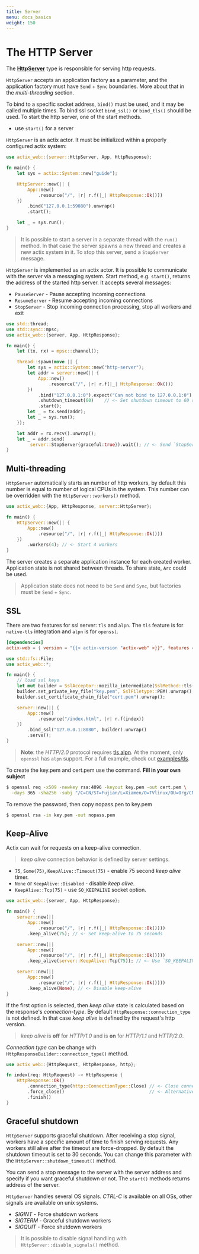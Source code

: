 ```yaml
---
title: Server
menu: docs_basics
weight: 150
---
```


# The HTTP Server

The [**HttpServer**](../../actix-web/actix_web/server/struct.HttpServer.html) type is responsible for
serving http requests.

`HttpServer` accepts an application factory as a parameter, and the
application factory must have `Send` + `Sync` boundaries. More about that in the
*multi-threading* section.

To bind to a specific socket address, `bind()` must be used, and it may be
called multiple times. To bind ssl socket `bind_ssl()` or `bind_tls()` should be used.
To start the http server, one of the start methods.

- use `start()` for a server

`HttpServer` is an actix actor. It must be initialized within a properly configured actix system:

```rust
use actix_web::{server::HttpServer, App, HttpResponse};

fn main() {
    let sys = actix::System::new("guide");

    HttpServer::new(|| {
        App::new()
            .resource("/", |r| r.f(|_| HttpResponse::Ok()))
    })
        .bind("127.0.0.1:59080").unwrap()
        .start();

    let _ = sys.run();
}
```

> It is possible to start a server in a separate thread with the `run()` method. In that
> case the server spawns a new thread and creates a new actix system in it. To stop
> this server, send a `StopServer` message.

`HttpServer` is implemented as an actix actor. It is possible to communicate with the server
via a messaging system. Start method, e.g. `start()`, returns the
address of the started http server. It accepts several messages:

- `PauseServer` - Pause accepting incoming connections
- `ResumeServer` - Resume accepting incoming connections
- `StopServer` - Stop incoming connection processing, stop all workers and exit

```rust
use std::thread;
use std::sync::mpsc;
use actix_web::{server, App, HttpResponse};

fn main() {
    let (tx, rx) = mpsc::channel();

    thread::spawn(move || {
        let sys = actix::System::new("http-server");
        let addr = server::new(|| {
            App::new()
                .resource("/", |r| r.f(|_| HttpResponse::Ok()))
        })
            .bind("127.0.0.1:0").expect("Can not bind to 127.0.0.1:0")
            .shutdown_timeout(60)    // <- Set shutdown timeout to 60 seconds
            .start();
        let _ = tx.send(addr);
        let _ = sys.run();
    });

    let addr = rx.recv().unwrap();
    let _ = addr.send(
         server::StopServer{graceful:true}).wait(); // <- Send `StopServer` message to server.
}
```

## Multi-threading

`HttpServer` automatically starts an number of http workers, by default
this number is equal to number of logical CPUs in the system. This number
can be overridden with the `HttpServer::workers()` method.

```rust
use actix_web::{App, HttpResponse, server::HttpServer};

fn main() {
    HttpServer::new(|| {
        App::new()
            .resource("/", |r| r.f(|_| HttpResponse::Ok()))
    })
        .workers(4); // <- Start 4 workers
}
```

The server creates a separate application instance for each created worker. Application state
is not shared between threads. To share state, `Arc` could be used.

> Application state does not need to be `Send` and `Sync`,
> but factories must be `Send` + `Sync`.

## SSL

There are two features for ssl server: `tls` and `alpn`. The `tls` feature is
for `native-tls` integration and `alpn` is for `openssl`.

```toml
[dependencies]
actix-web = { version = "{{< actix-version "actix-web" >}}", features = ["alpn"] }
```

```rust
use std::fs::File;
use actix_web::*;

fn main() {
    // load ssl keys
    let mut builder = SslAcceptor::mozilla_intermediate(SslMethod::tls()).unwrap();
    builder.set_private_key_file("key.pem", SslFiletype::PEM).unwrap();
    builder.set_certificate_chain_file("cert.pem").unwrap();

    server::new(|| {
        App::new()
            .resource("/index.html", |r| r.f(index))
    })
        .bind_ssl("127.0.0.1:8080", builder).unwrap()
        .serve();
}
```

> **Note**: the *HTTP/2.0* protocol requires
> [tls alpn](https://tools.ietf.org/html/rfc7301).
> At the moment, only `openssl` has `alpn` support.
> For a full example, check out
> [examples/tls](https://github.com/actix/examples/tree/master/tls).

To create the key.pem and cert.pem use the command. **Fill in your own subject**
```bash
$ openssl req -x509 -newkey rsa:4096 -keyout key.pem -out cert.pem \
  -days 365 -sha256 -subj "/C=CN/ST=Fujian/L=Xiamen/O=TVlinux/OU=Org/CN=muro.lxd"
```
To remove the password, then copy nopass.pen to key.pem 
```bash
$ openssl rsa -in key.pem -out nopass.pem
```

## Keep-Alive

Actix can wait for requests on a keep-alive connection.

> *keep alive* connection behavior is defined by server settings.

- `75`, `Some(75)`, `KeepAlive::Timeout(75)` - enable 75 second *keep alive* timer.
- `None` or `KeepAlive::Disabled` - disable *keep alive*.
- `KeepAlive::Tcp(75)` - use `SO_KEEPALIVE` socket option.

```rust
use actix_web::{server, App, HttpResponse};

fn main() {
    server::new(||
        App::new()
            .resource("/", |r| r.f(|_| HttpResponse::Ok())))
        .keep_alive(75); // <- Set keep-alive to 75 seconds

    server::new(||
        App::new()
            .resource("/", |r| r.f(|_| HttpResponse::Ok())))
        .keep_alive(server::KeepAlive::Tcp(75)); // <- Use `SO_KEEPALIVE` socket option.

    server::new(||
        App::new()
            .resource("/", |r| r.f(|_| HttpResponse::Ok())))
        .keep_alive(None); // <- Disable keep-alive
}
```

If the first option is selected, then *keep alive* state is
calculated based on the response's *connection-type*. By default
`HttpResponse::connection_type` is not defined. In that case *keep alive* is
defined by the request's http version.

> *keep alive* is **off** for *HTTP/1.0* and is **on** for *HTTP/1.1* and *HTTP/2.0*.

*Connection type* can be change with `HttpResponseBuilder::connection_type()` method.

```rust
use actix_web::{HttpRequest, HttpResponse, http};

fn index(req: HttpRequest) -> HttpResponse {
    HttpResponse::Ok()
        .connection_type(http::ConnectionType::Close) // <- Close connection
        .force_close()                                // <- Alternative method
        .finish()
}
```

## Graceful shutdown

`HttpServer` supports graceful shutdown. After receiving a stop signal, workers
have a specific amount of time to finish serving requests. Any workers still alive after the
timeout are force-dropped. By default the shutdown timeout is set to 30 seconds.
You can change this parameter with the `HttpServer::shutdown_timeout()` method.

You can send a stop message to the server with the server address and specify if you want
graceful shutdown or not. The `start()` methods returns address of the server.

`HttpServer` handles several OS signals. *CTRL-C* is available on all OSs,
other signals are available on unix systems.

- *SIGINT* - Force shutdown workers
- *SIGTERM* - Graceful shutdown workers
- *SIGQUIT* - Force shutdown workers

> It is possible to disable signal handling with `HttpServer::disable_signals()` method.
